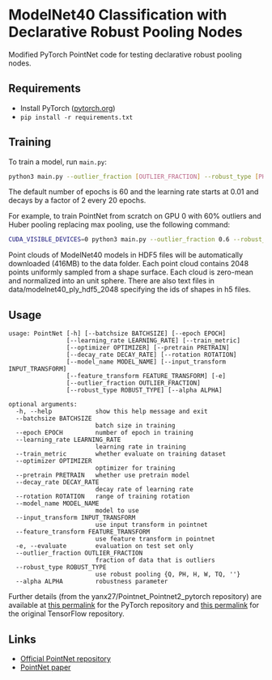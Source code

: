 # ModelNet40 Classification with Declarative Robust Pooling Nodes

Modified PyTorch PointNet code for testing declarative robust pooling nodes.

## Requirements

- Install PyTorch ([pytorch.org](http://pytorch.org))
- `pip install -r requirements.txt`

## Training

To train a model, run `main.py`:

```bash
python3 main.py --outlier_fraction [OUTLIER_FRACTION] --robust_type [PHI] --alpha [ALPHA]
```

The default number of epochs is 60 and the learning rate starts at 0.01 and decays by a factor of 2 every 20 epochs.

For example, to train PointNet from scratch on GPU 0 with 60% outliers and Huber pooling replacing max pooling, use the following command:

```bash
CUDA_VISIBLE_DEVICES=0 python3 main.py --outlier_fraction 0.6 --robust_type 'H' --alpha 1.0
```

Point clouds of ModelNet40 models in HDF5 files will be automatically downloaded (416MB) to the data folder. Each point cloud contains 2048 points uniformly sampled from a shape surface. Each cloud is zero-mean and normalized into an unit sphere. There are also text files in data/modelnet40_ply_hdf5_2048 specifying the ids of shapes in h5 files.

## Usage

```
usage: PointNet [-h] [--batchsize BATCHSIZE] [--epoch EPOCH]
                [--learning_rate LEARNING_RATE] [--train_metric]
                [--optimizer OPTIMIZER] [--pretrain PRETRAIN]
                [--decay_rate DECAY_RATE] [--rotation ROTATION]
                [--model_name MODEL_NAME] [--input_transform INPUT_TRANSFORM]
                [--feature_transform FEATURE_TRANSFORM] [-e]
                [--outlier_fraction OUTLIER_FRACTION]
                [--robust_type ROBUST_TYPE] [--alpha ALPHA]

optional arguments:
  -h, --help            show this help message and exit
  --batchsize BATCHSIZE
                        batch size in training
  --epoch EPOCH         number of epoch in training
  --learning_rate LEARNING_RATE
                        learning rate in training
  --train_metric        whether evaluate on training dataset
  --optimizer OPTIMIZER
                        optimizer for training
  --pretrain PRETRAIN   whether use pretrain model
  --decay_rate DECAY_RATE
                        decay rate of learning rate
  --rotation ROTATION   range of training rotation
  --model_name MODEL_NAME
                        model to use
  --input_transform INPUT_TRANSFORM
                        use input transform in pointnet
  --feature_transform FEATURE_TRANSFORM
                        use feature transform in pointnet
  -e, --evaluate        evaluation on test set only
  --outlier_fraction OUTLIER_FRACTION
                        fraction of data that is outliers
  --robust_type ROBUST_TYPE
                        use robust pooling {Q, PH, H, W, TQ, ''}
  --alpha ALPHA         robustness parameter
```

Further details (from the yanx27/Pointnet_Pointnet2_pytorch repository) are available at [this permalink](https://github.com/yanx27/Pointnet_Pointnet2_pytorch/tree/31deedb10b85ec30178df57a6389b2f326f7c970) for the PyTorch repository and 
[this permalink](https://github.com/charlesq34/pointnet/tree/539db60eb63335ae00fe0da0c8e38c791c764d2b) for the original TensorFlow repository.

## Links
- [Official PointNet repository](https://github.com/charlesq34/pointnet)
- [PointNet paper](http://openaccess.thecvf.com/content_cvpr_2017/papers/Qi_PointNet_Deep_Learning_CVPR_2017_paper.pdf)
